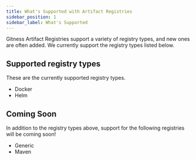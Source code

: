 ```yaml
---
title: What's Supported with Artifact Registries
sidebar_position: 1
sidebar_label: What's Supported
---
```


Gitness Artifact Registries support a variety of registry types, and new ones are often added. We currently support the registry types listed below. 

## Supported registry types

These are the currently supported registry types. 
- Docker
- Helm

## Coming Soon

In addition to the registry types above, support for the following registries will be coming soon!
- Generic
- Maven